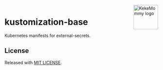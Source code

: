 <a href="https://github.com/kutifyhq">
    <img src="https://avatars.githubusercontent.com/u/84204251?s=200&v=4" alt="KekeMommy logo" title="KekeMommy" align="right" height="80" />
</a>

# kustomization-base

Kubernetes manifests for external-secrets.

## License

Released with [MIT LICENSE](./LICENSE).
